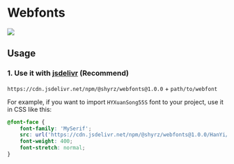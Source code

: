 # Webfonts

[![](https://data.jsdelivr.com/v1/package/npm/@shyrz/webfonts/badge)](https://www.jsdelivr.com/package/npm/@shyrz/webfonts)

## Usage

### 1. Use it with [jsdelivr](https://www.jsdelivr.com) (Recommend)

`https://cdn.jsdelivr.net/npm/@shyrz/webfonts@1.0.0` + `path/to/webfont`

For example, if you want to import `HYXuanSong55S` font to your project, use it in CSS like this:

```css
@font-face {
	font-family: 'MySerif';
	src: url('https://cdn.jsdelivr.net/npm/@shyrz/webfonts@1.0.0/HanYi/HYXuanSong/HYXuanSong55S.woff2') format('woff2');
	font-weight: 400;
	font-stretch: normal;
}
```

